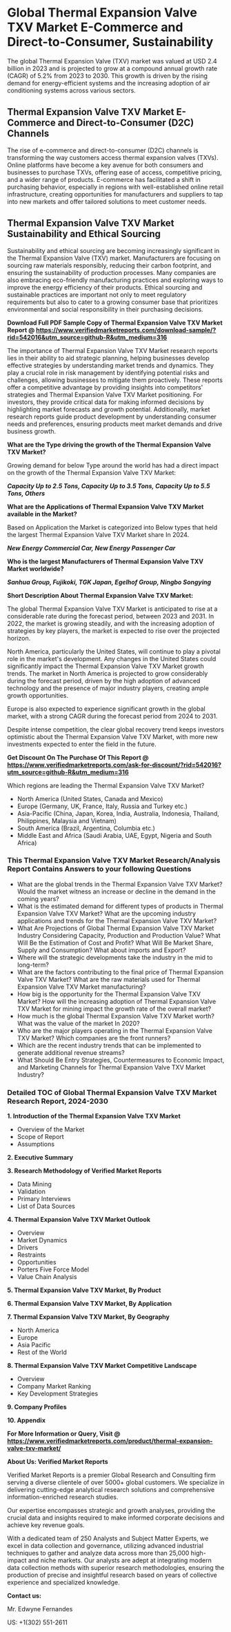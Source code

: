 <h1>Global Thermal Expansion Valve TXV Market E-Commerce and Direct-to-Consumer, Sustainability</h1><p class=""><p>The global Thermal Expansion Valve (TXV) market was valued at USD 2.4 billion in 2023 and is projected to grow at a compound annual growth rate (CAGR) of 5.2% from 2023 to 2030. This growth is driven by the rising demand for energy-efficient systems and the increasing adoption of air conditioning systems across various sectors.</p><h2>Thermal Expansion Valve TXV Market E-Commerce and Direct-to-Consumer (D2C) Channels</h2><p>The rise of e-commerce and direct-to-consumer (D2C) channels is transforming the way customers access thermal expansion valves (TXVs). Online platforms have become a key avenue for both consumers and businesses to purchase TXVs, offering ease of access, competitive pricing, and a wider range of products. E-commerce has facilitated a shift in purchasing behavior, especially in regions with well-established online retail infrastructure, creating opportunities for manufacturers and suppliers to tap into new markets and offer tailored solutions to meet customer needs.</p><h2>Thermal Expansion Valve TXV Market Sustainability and Ethical Sourcing</h2><p>Sustainability and ethical sourcing are becoming increasingly significant in the Thermal Expansion Valve (TXV) market. Manufacturers are focusing on sourcing raw materials responsibly, reducing their carbon footprint, and ensuring the sustainability of production processes. Many companies are also embracing eco-friendly manufacturing practices and exploring ways to improve the energy efficiency of their products. Ethical sourcing and sustainable practices are important not only to meet regulatory requirements but also to cater to a growing consumer base that prioritizes environmental and social responsibility in their purchasing decisions.</p></p><p class=""><strong>Download Full PDF Sample Copy of Thermal Expansion Valve TXV Market Report @ <a href="https://www.verifiedmarketreports.com/download-sample/?rid=542016&utm_source=github-R&utm_medium=316" target="_blank">https://www.verifiedmarketreports.com/download-sample/?rid=542016&utm_source=github-R&utm_medium=316</a></strong></p><p>The importance of&nbsp;Thermal Expansion Valve TXV Market research reports lies in their ability to aid strategic planning, helping businesses develop effective strategies by understanding market trends and dynamics. They play a crucial role in risk management by identifying potential risks and challenges, allowing businesses to mitigate them proactively. These reports offer a competitive advantage by providing insights into competitors' strategies and Thermal Expansion Valve TXV Market positioning. For investors, they provide critical data for making informed decisions by highlighting market forecasts and growth potential. Additionally, market research reports guide product development by understanding consumer needs and preferences, ensuring products meet market demands and drive business growth.</p><p><strong>What are the&nbsp;Type driving the growth of the Thermal Expansion Valve TXV Market?</strong></p><p id="" class="">Growing demand for below Type around the world has had a direct impact on the growth of the Thermal Expansion Valve TXV Market:</p><p class=""><em><strong>Capacity Up to 2.5 Tons, Capacity Up to 3.5 Tons, Capacity Up to 5.5 Tons, Others</strong></em></p><p class=""><strong>What are the&nbsp;Applications&nbsp;of Thermal Expansion Valve TXV Market available in the Market?</strong></p><p id="" class="">Based on Application the Market is categorized into Below types that held the largest Thermal Expansion Valve TXV Market share In 2024.</p><p class=""><em><strong>New Energy Commercial Car, New Energy Passenger Car</strong></em></p><p class=""><strong>Who is the largest Manufacturers of Thermal Expansion Valve TXV Market worldwide?</strong></p><p><em><strong>Sanhua Group, Fujikoki, TGK Japan, Egelhof Group, Ningbo Songying</strong></em></p><p id="" class=""><strong>Short Description About Thermal Expansion Valve TXV Market:</strong></p><p>The global Thermal Expansion Valve TXV Market is anticipated to rise at a considerable rate during the forecast period, between 2023 and 2031. In 2022, the market is growing steadily, and with the increasing adoption of strategies by key players, the market is expected to rise over the projected horizon.</p><p>North America, particularly the United States, will continue to play a pivotal role in the market's development. Any changes in the United States could significantly impact the Thermal Expansion Valve TXV Market growth trends. The market in North America is projected to grow considerably during the forecast period, driven by the high adoption of advanced technology and the presence of major industry players, creating ample growth opportunities.</p><p>Europe is also expected to experience significant growth in the global market, with a strong CAGR during the forecast period from 2024 to 2031.</p><p>Despite intense competition, the clear global recovery trend keeps investors optimistic about the Thermal Expansion Valve TXV Market, with more new investments expected to enter the field in the future.</p><p id="" class=""><strong>Get Discount On The Purchase Of This Report @ <a href="https://www.verifiedmarketreports.com/ask-for-discount/?rid=542016?utm_source=github-R&utm_medium=316" target="_blank">https://www.verifiedmarketreports.com/ask-for-discount/?rid=542016?utm_source=github-R&utm_medium=316</a></strong></p><p class="">Which regions are leading the Thermal Expansion Valve TXV Market?</p><ul><li>North America (United States, Canada and Mexico)</li><li>Europe (Germany, UK, France, Italy, Russia and Turkey etc.)</li><li>Asia-Pacific (China, Japan, Korea, India, Australia, Indonesia, Thailand, Philippines, Malaysia and Vietnam)</li><li>South America (Brazil, Argentina, Columbia etc.)</li><li>Middle East and Africa (Saudi Arabia, UAE, Egypt, Nigeria and South Africa)</li></ul><h3 id="" class="">This Thermal Expansion Valve TXV Market Research/Analysis Report Contains Answers to your following Questions</h3><ul><li>What are the global trends in the Thermal Expansion Valve TXV Market? Would the market witness an increase or decline in the demand in the coming years?</li><li>What is the estimated demand for different types of products in Thermal Expansion Valve TXV Market? What are the upcoming industry applications and trends for the Thermal Expansion Valve TXV Market?</li><li>What Are Projections of Global Thermal Expansion Valve TXV Market Industry Considering Capacity, Production and Production Value? What Will Be the Estimation of Cost and Profit? What Will Be Market Share, Supply and Consumption? What about imports and Export?</li><li>Where will the strategic developments take the industry in the mid to long-term?</li><li>What are the factors contributing to the final price of Thermal Expansion Valve TXV Market? What are the raw materials used for Thermal Expansion Valve TXV Market manufacturing?</li><li>How big is the opportunity for the Thermal Expansion Valve TXV Market? How will the increasing adoption of Thermal Expansion Valve TXV Market for mining impact the growth rate of the overall market?</li><li>How much is the global Thermal Expansion Valve TXV Market worth? What was the value of the market In 2020?</li><li>Who are the major players operating in the Thermal Expansion Valve TXV Market? Which companies are the front runners?</li><li>Which are the recent industry trends that can be implemented to generate additional revenue streams?</li><li>What Should Be Entry Strategies, Countermeasures to Economic Impact, and Marketing Channels for Thermal Expansion Valve TXV Market Industry?</li></ul><h3 id="" class="">Detailed TOC of Global Thermal Expansion Valve TXV Market Research Report, 2024-2030</h3><p id="" class=""><strong>1. Introduction of the Thermal Expansion Valve TXV Market</strong></p><ul><li>Overview of the Market</li><li>Scope of Report</li><li>Assumptions</li></ul><p id="" class=""><strong>2. Executive Summary</strong></p><p id="" class=""><strong>3. Research Methodology of Verified Market Reports</strong></p><ul><li>Data Mining</li><li>Validation</li><li>Primary Interviews</li><li>List of Data Sources</li></ul><p id="" class=""><strong>4. Thermal Expansion Valve TXV Market Outlook</strong></p><ul><li>Overview</li><li>Market Dynamics</li><li>Drivers</li><li>Restraints</li><li>Opportunities</li><li>Porters Five Force Model</li><li>Value Chain Analysis</li></ul><p id="" class=""><strong>5. Thermal Expansion Valve TXV Market, By Product</strong></p><p id="" class=""><strong>6. Thermal Expansion Valve TXV Market, By Application</strong></p><p id="" class=""><strong>7. Thermal Expansion Valve TXV Market, By Geography</strong></p><ul><li>North America</li><li>Europe</li><li>Asia Pacific</li><li>Rest of the World</li></ul><p id="" class=""><strong>8. Thermal Expansion Valve TXV Market Competitive Landscape</strong></p><ul><li>Overview</li><li>Company Market Ranking</li><li>Key Development Strategies</li></ul><p id="" class=""><strong>9. Company Profiles</strong></p><p id="" class=""><strong>10. Appendix</strong></p><p id="" class=""><strong>For More Information or Query, Visit @ <a href="https://www.verifiedmarketreports.com/product/thermal-expansion-valve-txv-market/" target="_blank">https://www.verifiedmarketreports.com/product/thermal-expansion-valve-txv-market/</a></strong></p><p id="" class=""><strong>About Us: Verified Market Reports</strong></p><p id="" class="">Verified Market Reports is a premier Global Research and Consulting firm serving a diverse clientele of over 5000+ global customers. We specialize in delivering cutting-edge analytical research solutions and comprehensive information-enriched research studies.</p><p id="" class="">Our expertise encompasses strategic and growth analyses, providing the crucial data and insights required to make informed corporate decisions and achieve key revenue goals.</p><p id="" class="">With a dedicated team of 250 Analysts and Subject Matter Experts, we excel in data collection and governance, utilizing advanced industrial techniques to gather and analyze data across more than 25,000 high-impact and niche markets. Our analysts are adept at integrating modern data collection methods with superior research methodologies, ensuring the production of precise and insightful research based on years of collective experience and specialized knowledge.</p><p id="" class=""><strong>Contact us:</strong></p><p id="" class="">Mr. Edwyne Fernandes</p><p id="" class="">US: +1(302) 551-2611</p>